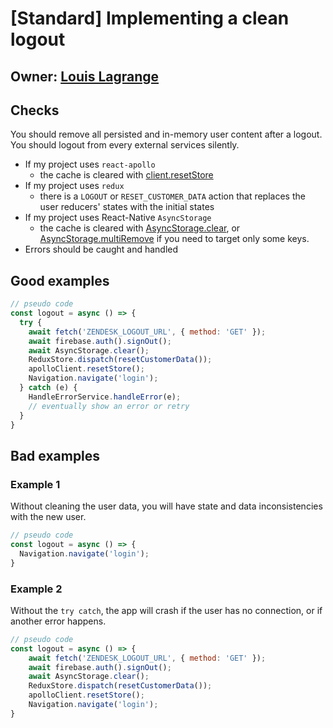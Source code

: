 # [Standard] Implementing a clean logout

## Owner: [Louis Lagrange](https://github.com/Minishlink)

## Checks

You should remove all persisted and in-memory user content after a logout.
You should logout from every external services silently.

* If my project uses `react-apollo`
    * the cache is cleared with [client.resetStore](https://www.apollographql.com/docs/react/advanced/caching.html#reset-store)
* If my project uses `redux`
    * there is a `LOGOUT` or `RESET_CUSTOMER_DATA` action that replaces the user reducers' states with the initial states
* If my project uses React-Native `AsyncStorage`
    * the cache is cleared with [AsyncStorage.clear](https://facebook.github.io/react-native/docs/asyncstorage.html#clear), or [AsyncStorage.multiRemove](https://facebook.github.io/react-native/docs/asyncstorage.html#multiremove) if you need to target only some keys.
* Errors should be caught and handled

## Good examples

```js
// pseudo code
const logout = async () => {
  try {
    await fetch('ZENDESK_LOGOUT_URL', { method: 'GET' });
    await firebase.auth().signOut();
    await AsyncStorage.clear();
    ReduxStore.dispatch(resetCustomerData());
    apolloClient.resetStore();
    Navigation.navigate('login');
  } catch (e) {
    HandleErrorService.handleError(e);
    // eventually show an error or retry
  }
}
```

## Bad examples

### Example 1

Without cleaning the user data, you will have state and data inconsistencies with the new user.

```js
// pseudo code
const logout = async () => {
  Navigation.navigate('login');
}
```

### Example 2

Without the `try catch`, the app will crash if the user has no connection, or if another error happens.

```js
// pseudo code
const logout = async () => {
    await fetch('ZENDESK_LOGOUT_URL', { method: 'GET' });
    await firebase.auth().signOut();
    await AsyncStorage.clear();
    ReduxStore.dispatch(resetCustomerData());
    apolloClient.resetStore();
    Navigation.navigate('login');
}
```